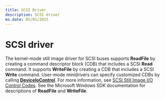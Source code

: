 ```yaml
---
title: SCSI Driver
description: SCSI driver
ms.date: 05/01/2025
---
```


# SCSI driver

The kernel-mode still image driver for SCSI buses supports **ReadFile** by creating a command descriptor block (CDB) that includes a SCSI **Read** command. It supports **WriteFile** by creating a CDB that includes a SCSI **Write** command. User-mode minidrivers can specify customized CDBs by calling [**DeviceIoControl**](/windows/win32/api/ioapiset/nf-ioapiset-deviceiocontrol). For more information, see [SCSI Still Image I/O Control Codes](/windows-hardware/drivers/ddi/_image/index). See the Microsoft Windows SDK documentation for descriptions of **ReadFile** and **WriteFile**.
